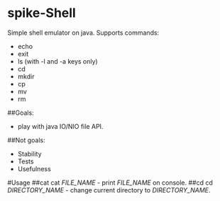 # spike-Shell

Simple shell emulator on java.
Supports commands:
- echo
- exit
- ls (with -l and -a keys only)
- cd
- mkdir
- cp
- mv
- rm

##Goals:
- play with java IO/NIO file API.

##Not goals:
- Stability
- Tests
- Usefulness
 
#Usage
##cat
cat _FILE_NAME_ - print _FILE_NAME_ on console.
##cd
cd _DIRECTORY_NAME_ - change current directory to _DIRECTORY_NAME_.
